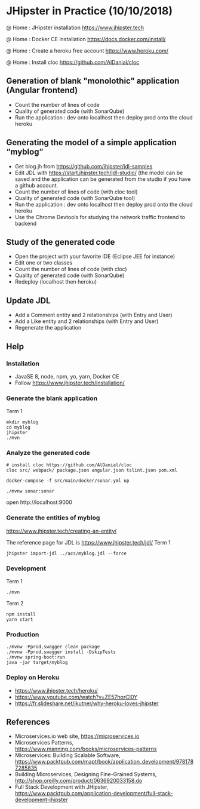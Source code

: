 # JHipster in Practice (10/10/2018)


@ Home : JHipster installation https://www.jhipster.tech

@ Home : Docker CE installation https://docs.docker.com/install/

@ Home : Create a heroku free account https://www.heroku.com/

@ Home : Install cloc https://github.com/AlDanial/cloc

## Generation of blank "monolothic" application (Angular frontend)
* Count the number of lines of code
* Quality of generated code (with SonarQube)
* Run the application : dev onto localhost then deploy prod onto the cloud heroku

## Generating the model of a simple application “myblog”
* Get blog.jh from https://github.com/jhipster/jdl-samples
* Edit JDL with https://start.jhipster.tech/jdl-studio/ (the model can be saved and the application can be generated from the studio if you have a github account.
* Count the number of lines of code (with cloc tool)
* Quality of generated code (with SonarQube tool)
* Run the application : dev onto localhost then deploy prod onto the cloud heroku
* Use the Chrome Devtools for studying the network traffic frontend to backend

## Study of the generated code
* Open the project with your favorite IDE (Eclipse JEE for instance)
* Edit one or two classes
* Count the number of lines of code (with cloc)
* Quality of generated code (with SonarQube)
* Redeploy (localhost then heroku)

## Update JDL
* Add a Comment entity and 2 relationships (with Entry and User)
* Add a Like entity and 2 relationships (with Entry and User)
* Regenerate the application


## Help

### Installation
* JavaSE 8, node, npm, yo, yarn, Docker CE
* Follow https://www.jhipster.tech/installation/


### Generate the blank application
Term 1
```shell
mkdir myblog
cd myblog
jhipster
./mvn
```

### Analyze the generated code

```shell
# install cloc https://github.com/AlDanial/cloc
cloc src/ webpack/ package.json angular.json tslint.json pom.xml
```

```shell
docker-compose -f src/main/docker/sonar.yml up
```

```shell
./mvnw sonar:sonar
```
open http://localhost:9000

### Generate the entities of myblog
https://www.jhipster.tech/creating-an-entity/

The reference page for JDL is https://www.jhipster.tech/jdl/
Term 1
```shell
jhipster import-jdl ../acs/myblog.jdl --force
```

### Development
Term 1
```shell
./mvn
```

Term 2
```shell
npm install
yarn start
```

### Production
```shell
./mvnw -Pprod,swagger clean package
./mvnw -Pprod,swagger install -DskipTests
./mvnw spring-boot:run
java -jar target/myblog
```

### Deploy on Heroku
* https://www.jhipster.tech/heroku/
* https://www.youtube.com/watch?v=ZE57horCI0Y
* https://fr.slideshare.net/jkutner/why-heroku-loves-jhipster


## References
* Microservices.io web site, https://microservices.io        
* Microservices Patterns, https://www.manning.com/books/microservices-patterns
* Microservices: Building Scalable Software, https://www.packtpub.com/mapt/book/application_development/9781787285835
* Building Microservices, Designing Fine-Grained Systems, http://shop.oreilly.com/product/0636920033158.do
* Full Stack Development with JHipster, https://www.packtpub.com/application-development/full-stack-development-jhipster

